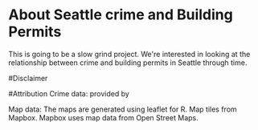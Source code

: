 # About Seattle crime and Building Permits

This is going to be a slow grind project.  We're interested in looking at the relationship between crime and building permits in Seattle through time.

#Disclaimer

#Attribution
Crime data:  provided by

Map data: The maps are generated using leaflet for R. Map tiles from Mapbox. Mapbox uses map data from Open Street Maps.
